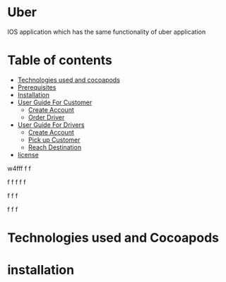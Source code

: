 # Uber
IOS application which has the same functionality of uber application

Table of contents
=================

<!--ts-->
   * [Technologies used and cocoapods](#technologies-used-and-cocoapods)
   * [Prerequisites](#installation)
   * [Installation](#installation)
   * [User Guide For Customer](#User-Guide-For-Customer)
      * [Create Account](#Create-Account)
      * [Order Driver](#Order-Driver)
   * [User Guide For Drivers](#User-Guide-For-Drivers)
      * [Create Account](#Create-Account)
      * [Pick up Customer](#Pick-up-Customer)
      * [Reach Destination](#Reach-Destination)
   * [license](#license)
<!--te-->

w4fff
f
f

f
f
f
f
f

f
f
f

f
f
f

Technologies used and Cocoapods
===========

installation
=====
